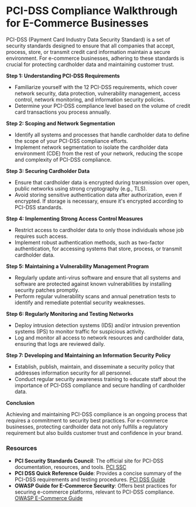 # PCI-DSS Compliance Walkthrough for E-Commerce Businesses

PCI-DSS (Payment Card Industry Data Security Standard) is a set of security standards designed to ensure that all companies that accept, process, store, or transmit credit card information maintain a secure environment. For e-commerce businesses, adhering to these standards is crucial for protecting cardholder data and maintaining customer trust.

**Step 1: Understanding PCI-DSS Requirements**

- Familiarize yourself with the 12 PCI-DSS requirements, which cover network security, data protection, vulnerability management, access control, network monitoring, and information security policies.
- Determine your PCI-DSS compliance level based on the volume of credit card transactions you process annually.

**Step 2: Scoping and Network Segmentation**

- Identify all systems and processes that handle cardholder data to define the scope of your PCI-DSS compliance efforts.
- Implement network segmentation to isolate the cardholder data environment (CDE) from the rest of your network, reducing the scope and complexity of PCI-DSS compliance.

**Step 3: Securing Cardholder Data**

- Ensure that cardholder data is encrypted during transmission over open, public networks using strong cryptography (e.g., TLS).
- Avoid storing sensitive authentication data after authorization, even if encrypted. If storage is necessary, ensure it's encrypted according to PCI-DSS standards.

**Step 4: Implementing Strong Access Control Measures**

- Restrict access to cardholder data to only those individuals whose job requires such access.
- Implement robust authentication methods, such as two-factor authentication, for accessing systems that store, process, or transmit cardholder data.

**Step 5: Maintaining a Vulnerability Management Program**

- Regularly update anti-virus software and ensure that all systems and software are protected against known vulnerabilities by installing security patches promptly.
- Perform regular vulnerability scans and annual penetration tests to identify and remediate potential security weaknesses.

**Step 6: Regularly Monitoring and Testing Networks**

- Deploy intrusion detection systems (IDS) and/or intrusion prevention systems (IPS) to monitor traffic for suspicious activity.
- Log and monitor all access to network resources and cardholder data, ensuring that logs are reviewed daily.

**Step 7: Developing and Maintaining an Information Security Policy**

- Establish, publish, maintain, and disseminate a security policy that addresses information security for all personnel.
- Conduct regular security awareness training to educate staff about the importance of PCI-DSS compliance and secure handling of cardholder data.

**Conclusion**

Achieving and maintaining PCI-DSS compliance is an ongoing process that requires a commitment to security best practices. For e-commerce businesses, protecting cardholder data not only fulfills a regulatory requirement but also builds customer trust and confidence in your brand.

### Resources

- **PCI Security Standards Council**: The official site for PCI-DSS documentation, resources, and tools. [PCI SSC](https://www.pcisecuritystandards.org/)
- **PCI DSS Quick Reference Guide**: Provides a concise summary of the PCI-DSS requirements and testing procedures. [PCI DSS Guide](https://www.pcisecuritystandards.org/document_library/#results)
- **OWASP Guide for E-Commerce Security**: Offers best practices for securing e-commerce platforms, relevant to PCI-DSS compliance. [OWASP E-Commerce Guide](https://owasp.org/www-project-top-ten/)

